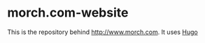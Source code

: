 # morch.com-website

This is the repository behind http://www.morch.com. It uses [Hugo](https://gohugo.io/)
